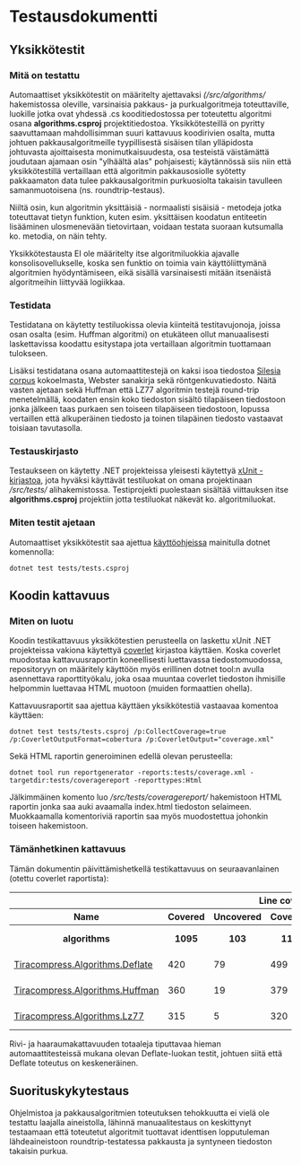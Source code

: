 # Testausdokumentti

## Yksikkötestit

### Mitä on testattu

Automaattiset yksikkötestit on määritelty ajettavaksi *(/src/algorithms/* hakemistossa oleville, varsinaisia pakkaus- ja purkualgoritmeja toteuttaville, luokille jotka ovat yhdessä .cs kooditiedostossa per toteutettu algoritmi osana **algorithms.csproj** projektitiedostoa. Yksikkötesteillä on pyritty saavuttamaan mahdollisimman suuri kattavuus koodirivien osalta, mutta johtuen pakkausalgoritmeille tyypillisestä sisäisen tilan ylläpidosta johtuvasta ajoittaisesta monimutkaisuudesta, osa testeistä väistämättä joudutaan ajamaan osin "ylhäältä alas" pohjaisesti; käytännössä siis niin että yksikkötestillä vertaillaan että algoritmin pakkausosiolle syötetty pakkaamaton data tulee pakkausalgoritmin purkuosiolta takaisin tavulleen samanmuotoisena (ns. roundtrip-testaus).

Niiltä osin, kun algoritmin yksittäisiä - normaalisti sisäisiä - metodeja jotka toteuttavat tietyn funktion, kuten esim. yksittäisen koodatun entiteetin lisääminen ulosmenevään tietovirtaan, voidaan testata suoraan kutsumalla ko. metodia, on näin tehty.

Yksikkötestausta EI ole määritelty itse algoritmiluokkia ajavalle konsolisovellukselle, koska sen funktio on toimia vain käyttöliittymänä algoritmien hyödyntämiseen, eikä sisällä varsinaisesti mitään itsenäistä algoritmeihin liittyvää logiikkaa. 

### Testidata

Testidatana on käytetty testiluokissa olevia kiinteitä testitavujonoja, joissa osan osalta (esim. Huffman algoritmi) on etukäteen ollut manuaalisesti laskettavissa koodattu esitystapa jota vertaillaan algoritmin tuottamaan tulokseen. 

Lisäksi testidatana osana automaattitestejä on kaksi isoa tiedostoa [Silesia corpus](https://github.com/MiloszKrajewski/SilesiaCorpus) kokoelmasta, Webster sanakirja sekä röntgenkuvatiedosto. Näitä vasten ajetaan sekä Huffman että LZ77 algoritmin testejä round-trip menetelmällä, koodaten ensin koko tiedoston sisältö tilapäiseen tiedostoon jonka jälkeen taas purkaen sen toiseen tilapäiseen tiedostoon, lopussa vertaillen että alkuperäinen tiedosto ja toinen tilapäinen tiedosto vastaavat toisiaan tavutasolla.

### Testauskirjasto

Testaukseen on käytetty .NET projekteissa yleisesti käytettyä [xUnit -kirjastoa](https://xunit.net/), jota hyväksi käyttävät testiluokat on omana projektinaan */src/tests/* alihakemistossa. Testiprojekti puolestaan sisältää viittauksen itse **algorithms.csproj** projektiin jotta testiluokat näkevät ko. algoritmiluokat.

### Miten testit ajetaan

Automaattiset yksikkötestit saa ajettua [käyttöohjeissa](./kayttoohje.md) mainitulla dotnet komennolla:  

```
dotnet test tests/tests.csproj
```

## Koodin kattavuus

### Miten on luotu

Koodin testikattavuus yksikkötestien perusteella on laskettu xUnit .NET projekteissa vakiona käytettyä [coverlet](https://github.com/coverlet-coverage/coverlet) kirjastoa käyttäen. Koska coverlet muodostaa kattavuusraportin koneellisesti luettavassa tiedostomuodossa, repositoryyn on määritely käyttöön myös erillinen dotnet tool:n avulla asennettava raporttityökalu, joka osaa muuntaa coverlet tiedoston ihmisille helpommin luettavaa HTML muotoon (muiden formaattien ohella).

Kattavuusraportit saa ajettua käyttäen yksikkötestiä vastaavaa komentoa käyttäen:

```
dotnet test tests/tests.csproj /p:CollectCoverage=true /p:CoverletOutputFormat=cobertura /p:CoverletOutput="coverage.xml"
```

Sekä HTML raportin generoiminen edellä olevan perusteella:

```
dotnet tool run reportgenerator -reports:tests/coverage.xml -targetdir:tests/coveragereport -reporttypes:Html 
```

Jälkimmäinen komento luo */src/tests/coveragereport/* hakemistoon HTML raportin jonka saa auki avaamalla index.html tiedoston selaimeen. Muokkaamalla komentoriviä raportin saa myös muodostettua johonkin toiseen hakemistoon.

### Tämänhetkinen kattavuus

Tämän dokumentin päivittämishetkellä testikattavuus on seuraavanlainen (otettu coverlet raportista):

<div class="table-responsive"><table class="overview table-fixed stripped"><colgroup><col class="column-min-200"><col class="column90"><col class="column105"><col class="column100"><col class="column70"><col class="column98"><col class="column112"><col class="column90"><col class="column70"><col class="column98"><col class="column112"></colgroup><thead><tr class="header"><th></th><th colspan="6" class="center">Line coverage</th><th colspan="4" class="center">Branch coverage</th></tr><tr><th><i class="icon-down-dir_active"></i>Name</th><th class="right"><i class="icon-down-dir"></i>Covered</th><th class="right"><i class="icon-down-dir"></i>Uncovered</th><th class="right"><i class="icon-down-dir"></i>Coverable</th><th class="right"><i class="icon-down-dir"></i>Total</th><th colspan="2" class="center"><i class="icon-down-dir"></i>Percentage</th><th class="right"><i class="icon-down-dir"></i>Covered</th><th class="right"><i class="icon-down-dir"></i>Total</th><th colspan="2" class="center"><i class="icon-down-dir"></i>Percentage</th></tr></thead><tbody><tr codeelement-row=""><th><i class="icon-minus"></i> algorithms</th><th class="right">1095</th><th class="right">103</th><th class="right">1198</th><th class="right">2521</th><th class="right" title="1095/1198">91.4%</th><th class="right"><coverage-bar><table class="coverage"><td class="covered91 green"></td><td class="covered9 red"></td></table></coverage-bar></th><th class="right">278</th><th class="right">334</th><th class="right" title="278/334">83.2%</th><th class="right"><coverage-bar><table class="coverage"><td class="covered83 green"></td><td class="covered17 red"></td></table></coverage-bar></th></tr><tr class-row=""><td><a href="algorithms_Deflate.html">Tiracompress.Algorithms.Deflate</td><td class="right"> 420 </td><td class="right"> 79 </td><td class="right"> 499 </td><td class="right"> 1064 </td><td class="right" title="420/499"> 84.1% </td><td class="right"><coverage-bar><table class="coverage"><td class="covered84 green"></td><td class="covered16 red"></td></table></coverage-bar></td><td class="right"> 102 </td><td class="right"> 137 </td><td class="right" title="102/137"> 74.4% </td><td class="right"><coverage-bar><table class="coverage"><td class="covered74 green"></td><td class="covered26 red"></td></table></coverage-bar></td></tr><tr class-row=""><td><a href="algorithms_Huffman.html">Tiracompress.Algorithms.Huffman</td><td class="right"> 360 </td><td class="right"> 19 </td><td class="right"> 379 </td><td class="right"> 806 </td><td class="right" title="360/379"> 94.9% </td><td class="right"><coverage-bar><table class="coverage"><td class="covered95 green"></td><td class="covered5 red"></td></table></coverage-bar></td><td class="right"> 99 </td><td class="right"> 117 </td><td class="right" title="99/117"> 84.6% </td><td class="right"><coverage-bar><table class="coverage"><td class="covered85 green"></td><td class="covered15 red"></td></table></coverage-bar></td></tr><tr class-row=""><td><a href="algorithms_Lz77.html">Tiracompress.Algorithms.Lz77</td><td class="right"> 315 </td><td class="right"> 5 </td><td class="right"> 320 </td><td class="right"> 651 </td><td class="right" title="315/320"> 98.4% </td><td class="right"><coverage-bar><table class="coverage"><td class="covered98 green"></td><td class="covered2 red"></td></table></coverage-bar></td><td class="right"> 77 </td><td class="right"> 80 </td><td class="right" title="77/80"> 96.2% </td><td class="right"><coverage-bar><table class="coverage"><td class="covered96 green"></td><td class="covered4 red"></td></table></coverage-bar></td></tr></tbody></table></div>

Rivi- ja haaraumakattavuuden totaaleja tiputtavaa hieman automaattitesteissä mukana olevan Deflate-luokan testit, johtuen siitä että Deflate toteutus on keskeneräinen.

## Suorituskykytestaus

Ohjelmistoa ja pakkausalgoritmien toteutuksen tehokkuutta ei vielä ole testattu laajalla aineistolla, lähinnä manuaalitestaus on keskittynyt testaamaan että toteutetut algoritmit tuottavat identtisen lopputuleman lähdeaineistoon roundtrip-testatessa pakkausta ja syntyneen tiedoston takaisin purkua.
